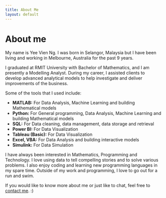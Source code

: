 ```yaml
---
title: About Me
layout: default
---
```


# About me
My name is Yee Vien Ng. I was born in Selangor, Malaysia but I have been living and working in Melbourne, Australia for the past 9 years.

I graduated at RMIT University with Bachelor of Mathematics, and I am presently a Modelling Analyst. During my career, I assisted  clients to develop advanced analytical models to help investigate and deliver improvements of the business. 

Some of the tools that I used include:
- **MATLAB:** For Data Analysis, Machine Learning and building Mathematical models
- **Python:** For General programming, Data Analysis, Machine Learning and building Mathematical models
- **SQL:** For Data cleaning, data management, data storage and retrieval
- **Power BI:** For Data Visualization
- **Tableau (Basic):** For Data Visualization
- **Excel, VBA:** For Data Analysis and building interactive models
- **Simulink:** For Data Simulation

I have always been interested in Mathematics, Programming and Technology. I love using data to tell compelling stories and to solve various problems. I also enjoy coding and learning new programming languages in my spare time. Outside of my work and programming, I love to go out for a run and swim.

If you would like to know more about me or just like to chat, feel free to [contact me](./contact.html). :)




